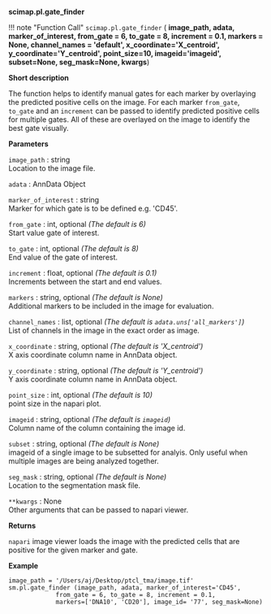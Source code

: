 **scimap.pl.gate_finder**

!!! note "Function Call"
    `scimap.pl.gate_finder` (
      **image_path, 
      adata, 
      marker_of_interest, 
      from_gate = 6, to_gate = 8, increment = 0.1, 
      markers = None, 
      channel_names = 'default', 
      x_coordinate='X_centroid', 
      y_coordinate='Y_centroid', 
      point_size=10, 
      imageid='imageid', 
      subset=None, 
      seg_mask=None, 
      kwargs**)

**Short description**

The function helps to identify manual gates for each marker by overlaying the predicted positive cells on the image. For each marker `from_gate`, `to_gate` and an `increment` can be passed to identify predicted positive cells for multiple gates. All of these are overlayed on the image to identify the best gate visually.

**Parameters**

`image_path` : string  
Location to the image file.  

`adata` : AnnData Object  

`marker_of_interest` : string  
Marker for which gate is to be defined e.g. 'CD45'.  

`from_gate` : int, optional *(The default is 6)*  
Start value gate of interest.  

`to_gate` : int, optional *(The default is 8)*  
End value of the gate of interest.  

`increment` : float, optional *(The default is 0.1)*  
Increments between the start and end values.  

`markers` : string, optional *(The default is None)*  
Additional markers to be included in the image for evaluation.  

`channel_names` : list, optional *(The default is `adata.uns['all_markers']`)*  
List of channels in the image in the exact order as image.  

`x_coordinate` : string, optional *(The default is 'X_centroid')*  
X axis coordinate column name in AnnData object.  

`y_coordinate` : string, optional *(The default is 'Y_centroid')*  
Y axis coordinate column name in AnnData object.  

`point_size` : int, optional *(The default is 10)*  
point size in the napari plot.  

`imageid` : string, optional *(The default is `imageid`)*   
Column name of the column containing the image id. 

`subset` : string, optional  *(The default is None)*  
imageid of a single image to be subsetted for analyis. Only useful when multiple images are being analyzed together.  

`seg_mask` : string, optional *(The default is None)*  
Location to the segmentation mask file.  

`**kwargs` : None  
Other arguments that can be passed to napari viewer.


**Returns**

`napari` image viewer loads the image with the predicted cells that are positive for the given marker and gate.

**Example**

```
image_path = '/Users/aj/Desktop/ptcl_tma/image.tif'
sm.pl.gate_finder (image_path, adata, marker_of_interest='CD45',
             from_gate = 6, to_gate = 8, increment = 0.1,
             markers=['DNA10', 'CD20'], image_id= '77', seg_mask=None)
```
